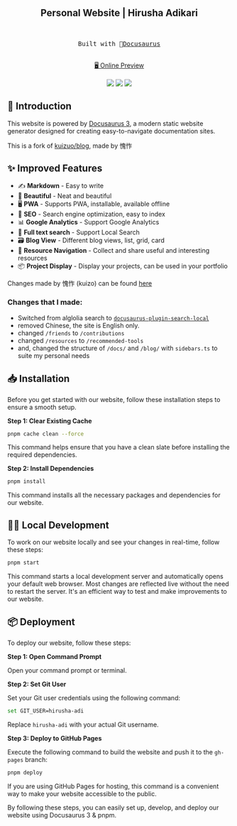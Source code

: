 <h2 align="center">
Personal Website | Hirusha Adikari
</h2><br>

<pre align="center">
 Built with 🦖<a href="https://docusaurus.io/">Docusaurus</a> 
</pre>

<p align="center">
<br>
<a href="https://hirusha.xyz">🖥 Online Preview</a>
<br><br> 
<a href="https://vercel.com/new/clone?repository-url=https://github.com/hirusha-adi/hirusha/tree/main&project-name=blog&repo-name=blog" rel="nofollow"><img src="https://vercel.com/button"></a>
<a href="https://app.netlify.com/start/deploy?repository=https://github.com/hirusha-adi/hirusha" rel="nofollow"><img src="https://www.netlify.com/img/deploy/button.svg"></a>
<a href="https://stackblitz.com/github/hirusha-adi/hirusha" rel="nofollow"><img src="https://developer.stackblitz.com/img/open_in_stackblitz.svg"></a>
</p>

## 👋 Introduction

This website is powered by [Docusaurus 3](https://docusaurus.io/), a modern static website generator designed for creating easy-to-navigate documentation sites.

This is a fork of [kuizuo/blog](https://github.com/kuizuo/blog), made by 愧怍

## ✨ Improved Features

- ✍️ **Markdown** - Easy to write
- 🎨 **Beautiful** - Neat and beautiful
- 🖥️ **PWA** - Supports PWA, installable, available offline
- 💯 **SEO** - Search engine optimization, easy to index
- 📊 **Google Analytics** - Support Google Analytics
- 🔎 **Full text search** - Support Local Search
- 🗃️ **Blog View** - Different blog views, list, grid, card
- 🌈 **Resource Navigation** - Collect and share useful and interesting resources
- 📦 **Project Display** - Display your projects, can be used in your portfolio

Changes made by 愧怍 (kuizo) can be found [here](https://kuizuo.cn/docs/docusaurus-guides)

### Changes that I made:

- Switched from alglolia search to [`docusaurus-plugin-search-local`](https://github.com/gabrielcsapo/docusaurus-plugin-search-local)
- removed Chinese, the site is English only.
- changed `/friends` to `/contributions`
- changed `/resources` to `/recommended-tools`
- and, changed the structure of `/docs/` and `/blog/` with `sidebars.ts` to suite my personal needs

## 📥 Installation

Before you get started with our website, follow these installation steps to ensure a smooth setup.

**Step 1: Clear Existing Cache**

```bash
pnpm cache clean --force
```

This command helps ensure that you have a clean slate before installing the required dependencies.

**Step 2: Install Dependencies**

```bash
pnpm install
```

This command installs all the necessary packages and dependencies for our website.

## 👩‍💻 Local Development

To work on our website locally and see your changes in real-time, follow these steps:

```bash
pnpm start
```

This command starts a local development server and automatically opens your default web browser. Most changes are reflected live without the need to restart the server. It's an efficient way to test and make improvements to our website.

## 📦 Deployment

To deploy our website, follow these steps:

**Step 1: Open Command Prompt**

Open your command prompt or terminal.

**Step 2: Set Git User**

Set your Git user credentials using the following command:

```bash
set GIT_USER=hirusha-adi
```

Replace `hirusha-adi` with your actual Git username.

**Step 3: Deploy to GitHub Pages**

Execute the following command to build the website and push it to the `gh-pages` branch:

```bash
pnpm deploy
```

If you are using GitHub Pages for hosting, this command is a convenient way to make your website accessible to the public.

By following these steps, you can easily set up, develop, and deploy our website using Docusaurus 3 & pnpm.

